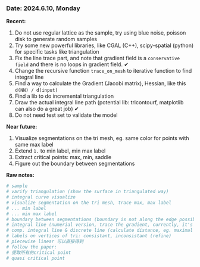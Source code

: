 ### Date: 2024.6.10, Monday

**Recent:**
1. Do not use regular lattice as the sample, try using blue noise, poisson disk to generate random samples
2. Try some new powerful libraries, like CGAL (C++), scipy-spatial (python) for specific tasks like triangulation
3. Fix the line trace part, and note that gradient field is a `conservative field` and there is no loops in gradient field. ✔
4. Change the recursive function `trace_on_mesh` to iterative function to find integral line
5. Find a way to calculate the Gradient (Jacobi matrix), Hessian, like this `d(NN) / d(input)`
6. Find a lib to do incremental triangulation
7. Draw the actual integral line path (potential lib: tricontourf, matplotlib can also do a great job) ✔
8. Do not need test set to validate the model

**Near future:**
1. Visualize segmentations on the tri mesh, eg. same color for points with same max label
2. Extend `1.` to min label, min max label
3. Extract critical points: max, min, saddle 
4. Figure out the boundary between segmentations

**Raw notes:**
```python
# sample
# varify triangulation (show the surface in triangulated way)
# integral curve visualize
# visualize segmentation on the tri mesh, trace max, max label
# ... min label
# ... min max label
# boundary between segmentations (boundary is not along the edge possibly)
# integral line (numerial version, trace the gradient, currently, it's not)
# comp. integral line & discrete line (calculate distance, eg. maximal distance, hausdorff distance, Fréchet distance)
# labels on vertices of tri: consistant, inconsistant (refine)
# piecewise linear 可以直接得到
# follow the paper:
# 提取所有的critical point
# quasi critical point
```